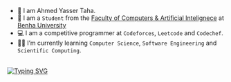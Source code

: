 <br><br>
- 📛 I am Ahmed Yasser Taha. 
- :school: I am a `Student` from the [Faculty of Computers & Artificial Intelignece](https://fci.bu.edu.eg/) at [Benha University](https://bu.edu.eg/)
- :computer: I am a competitive programmer at `Codeforces`, `Leetcode` and `Codechef`.
- :student: I’m currently learning `Computer Science`, `Software Engineering` and `Scientific Computing`.
<br>
<a href="https://git.io/typing-svg"><img src="https://readme-typing-svg.demolab.com?font=Fira+Code&weight=900&size=30&pause=1000&color=5a189a&center=true&vCenter=true&width=600&height=100&lines=Software+Engineer;Computer+Science+Student;Competitive+Programmer;Learning+at+SC;Front+End+Developer;Learning+Embedded+Systems" alt="Typing SVG" /></a>
</p>
